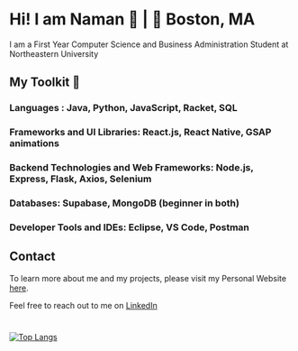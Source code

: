 # Hi! I am Naman 👋   |   📍 Boston, MA

I am a First Year Computer Science and Business Administration Student at Northeastern University 


## My Toolkit              🧰
### Languages : Java, Python, JavaScript, Racket, SQL
### Frameworks and UI Libraries: React.js, React Native, GSAP animations
### Backend Technologies and Web Frameworks: Node.js, Express, Flask, Axios, Selenium
### Databases: Supabase, MongoDB (beginner in both) 
### Developer Tools and IDEs: Eclipse, VS Code, Postman


## Contact 
To learn more about me and my projects, please visit my Personal Website [here](https://namanrusia.netlify.app/). 

Feel free to reach out to me on [LinkedIn](https://www.linkedin.com/in/namanrusia/) 

# 
[![Top Langs](https://github-readme-stats.vercel.app/api/top-langs/?username=naman0r)](https://github.com/anuraghazra/github-readme-stats)
